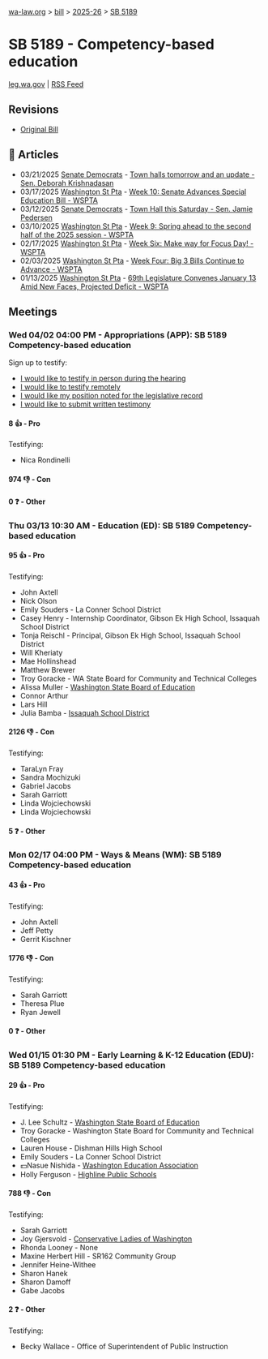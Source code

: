 [wa-law.org](/) > [bill](/bill/) > [2025-26](/bill/2025-26/) > [SB 5189](/bill/2025-26/sb/5189/)

# SB 5189 - Competency-based education
[leg.wa.gov](https://app.leg.wa.gov/billsummary?BillNumber=5189&Year=2025&Initiative=false) | [RSS Feed](./rss.xml)

## Revisions
* [Original Bill](1/)

## 📰 Articles
* 03/21/2025 [Senate Democrats](/org/senate_democrats/) - [Town halls tomorrow and an update - Sen. Deborah Krishnadasan](https://senatedemocrats.wa.gov/Krishnadasan/2025/03/21/town-halls-tomorrow-and-an-update/#:~:text=5189)
* 03/17/2025 [Washington St Pta](/org/washington_st_pta/) - [Week 10: Senate Advances Special Education Bill - WSPTA](https://www.wastatepta.org/senate-advances-special-education-bill/#:~:text=SB%205189)
* 03/12/2025 [Senate Democrats](/org/senate_democrats/) - [Town Hall this Saturday - Sen. Jamie Pedersen](https://senatedemocrats.wa.gov/pedersen/2025/03/12/town-hall-this-saturday/#:~:text=SB%205189)
* 03/10/2025 [Washington St Pta](/org/washington_st_pta/) - [Week 9: Spring ahead to the second half of the 2025 session - WSPTA](https://www.wastatepta.org/week-9-spring-ahead-to-the-second-half-of-the-2025-session/#:~:text=SB%205189)
* 02/17/2025 [Washington St Pta](/org/washington_st_pta/) - [Week Six: Make way for Focus Day! - WSPTA](https://www.wastatepta.org/week-six-make-way-for-focus-day/#:~:text=SB%205189)
* 02/03/2025 [Washington St Pta](/org/washington_st_pta/) - [Week Four: Big 3 Bills Continue to Advance - WSPTA](https://www.wastatepta.org/week-four-big-3-bills-continue-to-advance/#:~:text=SB%205189)
* 01/13/2025 [Washington St Pta](/org/washington_st_pta/) - [69th Legislature Convenes January 13 Amid New Faces, Projected Deficit - WSPTA](https://www.wastatepta.org/69th-legislature-convenes-january-13-amid-new-faces-projected-deficit/#:~:text=SB%205189)

## Meetings
### Wed 04/02 04:00 PM - Appropriations (APP): SB 5189 Competency-based education
Sign up to testify:
* [I would like to testify in person during the hearing](https://app.leg.wa.gov/csi/Testifier/Add?chamber=House&mId=33246&aId=166594&caId=26794&tId=1)
* [I would like to testify remotely](https://app.leg.wa.gov/csi/Testifier/Add?chamber=House&mId=33246&aId=166594&caId=26794&tId=2)
* [I would like my position noted for the legislative record](https://app.leg.wa.gov/csi/Testifier/Add?chamber=House&mId=33246&aId=166594&caId=26794&tId=3)
* [I would like to submit written testimony](https://app.leg.wa.gov/csi/Testifier/Add?chamber=House&mId=33246&aId=166594&caId=26794&tId=4)

#### 8 👍 - Pro
Testifying:
* Nica Rondinelli

#### 974 👎 - Con

#### 0 ❓ - Other

### Thu 03/13 10:30 AM - Education (ED): SB 5189 Competency-based education
#### 95 👍 - Pro
Testifying:
* John Axtell
* Nick Olson
* Emily Souders - La Conner School District
* Casey Henry - Internship Coordinator, Gibson Ek High School, Issaquah School District
* Tonja Reischl - Principal, Gibson Ek High School, Issaquah School District
* Will Kheriaty
* Mae Hollinshead
* Matthew Brewer
* Troy Goracke - WA State Board for Community and Technical Colleges
* Alissa Muller - [Washington State Board of Education](/org/washington_state_board_of_education/)
* Connor Arthur
* Lars Hill
* Julia Bamba - [Issaquah School District](/org/issaquah_school_district/)

#### 2126 👎 - Con
Testifying:
* TaraLyn Fray
* Sandra Mochizuki
* Gabriel Jacobs
* Sarah Garriott
* Linda Wojciechowski
* Linda Wojciechowski

#### 5 ❓ - Other

### Mon 02/17 04:00 PM - Ways & Means (WM): SB 5189 Competency-based education
#### 43 👍 - Pro
Testifying:
* John Axtell
* Jeff Petty
* Gerrit Kischner

#### 1776 👎 - Con
Testifying:
* Sarah Garriott
* Theresa Plue
* Ryan Jewell

#### 0 ❓ - Other

### Wed 01/15 01:30 PM - Early Learning & K-12 Education (EDU): SB 5189 Competency-based education
#### 29 👍 - Pro
Testifying:
* J. Lee Schultz - [Washington State Board of Education](/org/washington_state_board_of_education/)
* Troy Goracke - Washington State Board for Community and Technical Colleges
* Lauren House - Dishman Hills High School
* Emily Souders - La Conner School District
* 💵Nasue Nishida - [Washington Education Association](/org/washington_education_association/)
* Holly Ferguson - [Highline Public Schools](/org/highline_public_schools/)

#### 788 👎 - Con
Testifying:
* Sarah Garriott
* Joy Gjersvold - [Conservative Ladies of Washington](/org/conservative_ladies_of_washington/)
* Rhonda Looney - None
* Maxine Herbert Hill - SR162 Community Group
* Jennifer Heine-Withee
* Sharon Hanek
* Sharon Damoff
* Gabe Jacobs

#### 2 ❓ - Other
Testifying:
* Becky Wallace - Office of Superintendent of Public Instruction
